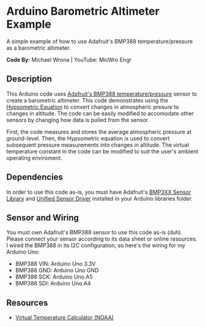 # Arduino Barometric Altimeter Example

A simple example of how to use Adafruit's BMP388 temperature/pressure as a barometric altimeter.

**Code By:** Michael Wrona | YouTube: MicWro Engr

## Description

This Arduino code uses [Adafruit's BMP388 temperature/pressure](https://www.adafruit.com/product/3966) sensor to create a barometric altimeter. This code demonstrates using the [Hypsometric Equation](https://en.wikipedia.org/wiki/Hypsometric_equation) to convert changes in atmospheric presure to changes in altitude. The code can be easily modified to accomodate other sensors by changing how data is pulled from the sensor.

First, the code measures and stores the average atmospheric pressure at ground-level. Then, the Hypsometric equation is used to convert subsequent pressure measurements into changes in altitude. The virtual temperature constant in the code can be modified to suit the user's ambient operating enviroment.

## Dependencies

In order to use this code as-is, you must have Adafruit's [BMP3XX Sensor Library](https://github.com/adafruit/Adafruit_BMP3XX) and [Unified Sensor Driver](https://github.com/adafruit/Adafruit_Sensor) installed in your Arduino libraries folder.

## Sensor and Wiring

You must own Adafruit's BMP388 sensor to use this code as-is (duh). Please connect your sensor according to its data sheet or online resources. I wired the BMP388 in its I2C configuration, so here's the wiring for my Arduino Uno:

* BMP388 VIN:   Arduino Uno 3.3V
* BMP388 GND:   Arduino Uno GND
* BMP388 SCK:   Arduino Uno A5
* BMP388 SDI:   Arduino Uno A4

## Resources

* [Virtual Temperature Calculator (NOAA)](https://www.weather.gov/epz/wxcalc_virtualtemperature)
